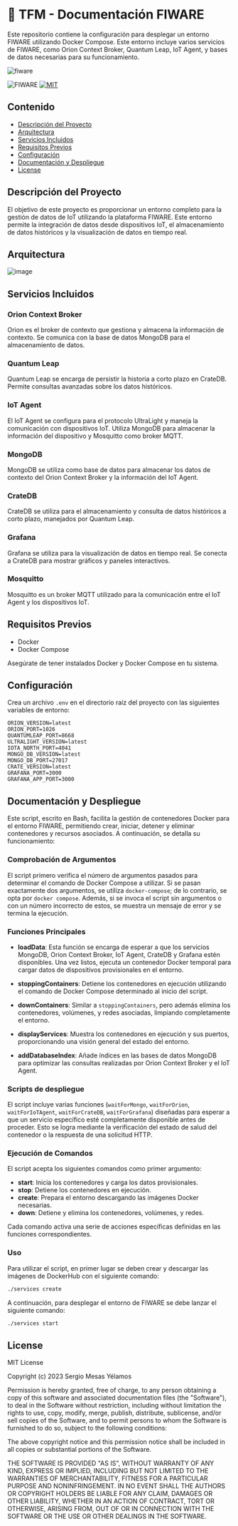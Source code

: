  # :page_facing_up: TFM - Documentación FIWARE 
 
Este repositorio contiene la configuración para desplegar un entorno FIWARE utilizando Docker Compose. Este entorno incluye varios servicios de FIWARE, como Orion Context Broker, Quantum Leap, IoT Agent, y bases de datos necesarias para su funcionamiento.

![fiware](https://www.fiware.org/wp-content/uploads/2018/05/FW_VERT_noclaim_RGB-forms.png)

![FIWARE](https://img.shields.io/badge/Angular-OpenSource-brightgreen)
[![MIT](https://img.shields.io/packagist/l/doctrine/orm.svg)]()

## Contenido

- [Descripción del Proyecto](#descripción-del-proyecto)
- [Arquitectura](#arquitectura)
- [Servicios Incluidos](#servicios-incluidos)
- [Requisitos Previos](#requisitos-previos)
- [Configuración](#configuración)
- [Documentación y Despliegue](#documentación-y-despliegue)
- [License](#license)


## Descripción del Proyecto

El objetivo de este proyecto es proporcionar un entorno completo para la gestión de datos de IoT utilizando la plataforma FIWARE. Este entorno permite la integración de datos desde dispositivos IoT, el almacenamiento de datos históricos y la visualización de datos en tiempo real.

## Arquitectura

![image](docs/imgs/arquitectura.png)


## Servicios Incluidos

### Orion Context Broker

Orion es el broker de contexto que gestiona y almacena la información de contexto. Se comunica con la base de datos MongoDB para el almacenamiento de datos.

### Quantum Leap

Quantum Leap se encarga de persistir la historia a corto plazo en CrateDB. Permite consultas avanzadas sobre los datos históricos.

### IoT Agent

El IoT Agent se configura para el protocolo UltraLight y maneja la comunicación con dispositivos IoT. Utiliza MongoDB para almacenar la información del dispositivo y Mosquitto como broker MQTT.

### MongoDB

MongoDB se utiliza como base de datos para almacenar los datos de contexto del Orion Context Broker y la información del IoT Agent.

### CrateDB

CrateDB se utiliza para el almacenamiento y consulta de datos históricos a corto plazo, manejados por Quantum Leap.

### Grafana

Grafana se utiliza para la visualización de datos en tiempo real. Se conecta a CrateDB para mostrar gráficos y paneles interactivos.

### Mosquitto

Mosquitto es un broker MQTT utilizado para la comunicación entre el IoT Agent y los dispositivos IoT.

## Requisitos Previos

- Docker
- Docker Compose

Asegúrate de tener instalados Docker y Docker Compose en tu sistema.

## Configuración

Crea un archivo `.env` en el directorio raíz del proyecto con las siguientes variables de entorno:

```env
ORION_VERSION=latest
ORION_PORT=1026
QUANTUMLEAP_PORT=8668
ULTRALIGHT_VERSION=latest
IOTA_NORTH_PORT=4041
MONGO_DB_VERSION=latest
MONGO_DB_PORT=27017
CRATE_VERSION=latest
GRAFANA_PORT=3000
GRAFANA_APP_PORT=3000
```

## Documentación y Despliegue

Este script, escrito en Bash, facilita la gestión de contenedores Docker para el entorno FIWARE, permitiendo crear, iniciar, detener y eliminar contenedores y recursos asociados. A continuación, se detalla su funcionamiento:

### Comprobación de Argumentos

El script primero verifica el número de argumentos pasados para determinar el comando de Docker Compose a utilizar. Si se pasan exactamente dos argumentos, se utiliza `docker-compose`; de lo contrario, se opta por `docker compose`. Además, si se invoca el script sin argumentos o con un número incorrecto de estos, se muestra un mensaje de error y se termina la ejecución.

### Funciones Principales

- **loadData**: Esta función se encarga de esperar a que los servicios MongoDB, Orion Context Broker, IoT Agent, CrateDB y Grafana estén disponibles. Una vez listos, ejecuta un contenedor Docker temporal para cargar datos de dispositivos provisionales en el entorno.

- **stoppingContainers**: Detiene los contenedores en ejecución utilizando el comando de Docker Compose determinado al inicio del script.

- **downContainers**: Similar a `stoppingContainers`, pero además elimina los contenedores, volúmenes, y redes asociadas, limpiando completamente el entorno.

- **displayServices**: Muestra los contenedores en ejecución y sus puertos, proporcionando una visión general del estado del entorno.

- **addDatabaseIndex**: Añade índices en las bases de datos MongoDB para optimizar las consultas realizadas por Orion Context Broker y el IoT Agent.

### Scripts de despliegue

El script incluye varias funciones (`waitForMongo`, `waitForOrion`, `waitForIoTAgent`, `waitForCrateDB`, `waitForGrafana`) diseñadas para esperar a que un servicio específico esté completamente disponible antes de proceder. Esto se logra mediante la verificación del estado de salud del contenedor o la respuesta de una solicitud HTTP.

### Ejecución de Comandos

El script acepta los siguientes comandos como primer argumento:

- **start**: Inicia los contenedores y carga los datos provisionales.
- **stop**: Detiene los contenedores en ejecución.
- **create**: Prepara el entorno descargando las imágenes Docker necesarias.
- **down**: Detiene y elimina los contenedores, volúmenes, y redes.

Cada comando activa una serie de acciones específicas definidas en las funciones correspondientes.

### Uso

Para utilizar el script, en primer lugar se deben crear y descargar las imágenes de DockerHub con el siguiente comando:

```bash
./services create
```

A continuación, para desplegar el entorno de FIWARE se debe lanzar el siguiente comando:

```bash
./services start
```
## License
MIT License

Copyright (c) 2023 Sergio Mesas Yélamos

Permission is hereby granted, free of charge, to any person obtaining a copy
of this software and associated documentation files (the "Software"), to deal
in the Software without restriction, including without limitation the rights
to use, copy, modify, merge, publish, distribute, sublicense, and/or sell
copies of the Software, and to permit persons to whom the Software is
furnished to do so, subject to the following conditions:

The above copyright notice and this permission notice shall be included in all
copies or substantial portions of the Software.

THE SOFTWARE IS PROVIDED "AS IS", WITHOUT WARRANTY OF ANY KIND, EXPRESS OR
IMPLIED, INCLUDING BUT NOT LIMITED TO THE WARRANTIES OF MERCHANTABILITY,
FITNESS FOR A PARTICULAR PURPOSE AND NONINFRINGEMENT. IN NO EVENT SHALL THE
AUTHORS OR COPYRIGHT HOLDERS BE LIABLE FOR ANY CLAIM, DAMAGES OR OTHER
LIABILITY, WHETHER IN AN ACTION OF CONTRACT, TORT OR OTHERWISE, ARISING FROM,
OUT OF OR IN CONNECTION WITH THE SOFTWARE OR THE USE OR OTHER DEALINGS IN THE
SOFTWARE.
